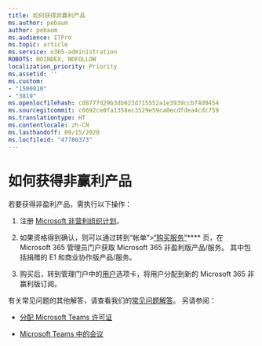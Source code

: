 ```yaml
---
title: 如何获得非赢利产品
ms.author: pebaum
author: pebaum
ms.audience: ITPro
ms.topic: article
ms.service: o365-administration
ROBOTS: NOINDEX, NOFOLLOW
localization_priority: Priority
ms.assetid: ''
ms.custom:
- "1500010"
- "3819"
ms.openlocfilehash: cd8777d29b3db623d715552a1e3939ccbf4d0454
ms.sourcegitcommit: c6692ce0fa1358ec3529e59ca0ecdfdea4cdc759
ms.translationtype: HT
ms.contentlocale: zh-CN
ms.lasthandoff: 09/15/2020
ms.locfileid: "47780373"
---
```

# <a name="how-to-get-nonprofit-offers"></a>如何获得非赢利产品

若要获得非盈利产品，需执行以下操作：

1. 注册 [Microsoft 非营利组织计划](https://go.microsoft.com/fwlink/p/?linkid=2008962)。

2. 如果资格得到确认，则可以通过转到“帐单”>[“购买服务”](https://go.microsoft.com/fwlink/p/?linkid=868433)**** 页，在 Microsoft 365 管理员门户获取 Microsoft 365 非盈利版产品/服务。 其中包括捐赠的 E1 和商业协作版产品/服务。

3. 购买后，转到管理门户中的[用户](https://admin.microsoft.com/Adminportal/Home#/users)选项卡，将用户分配到新的 Microsoft 365 非赢利版订阅。

有关常见问题的其他解答，请查看我们的[常见问题解答](https://www.microsoft.com/microsoft-365/nonprofit/office-365-nonprofit#coreui-heading-67lnrlz)。 另请参阅：

- [分配 Microsoft Teams 许可证](https://docs.microsoft.com/MicrosoftTeams/assign-teams-licenses)

- [Microsoft Teams 中的会议](https://docs.microsoft.com/MicrosoftTeams/tutorial-meetings-in-teams)
